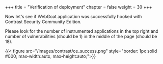 +++
title = "Verification of deployment"
chapter = false
weight = 30
+++

Now let's see if WebGoat application was successfully hooked with Contrast Security Community Edition.

Please look for the number of instrumented applications in the top right and number of vulnerabilities (should be 1) in the middle of the page (should be 18).  


{{< figure src="/images/contrast/ce_success.png" style="border: 1px solid #000; max-width:auto; max-height:auto;">}}